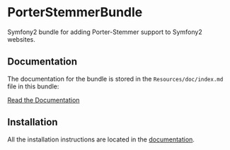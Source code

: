 PorterStemmerBundle
===================

Symfony2 bundle for adding Porter-Stemmer support to Symfony2 websites.


Documentation
-------------

The documentation for the bundle is stored in the `Resources/doc/index.md` file in this bundle:

[Read the Documentation](https://github.com/frodosghost/PorterStemmerBundle/blob/master/Resources/doc/index.md)

Installation
------------

All the installation instructions are located in the [documentation](https://github.com/frodosghost/AtomLoggerBundle/blob/master/Resources/doc/index.md).

